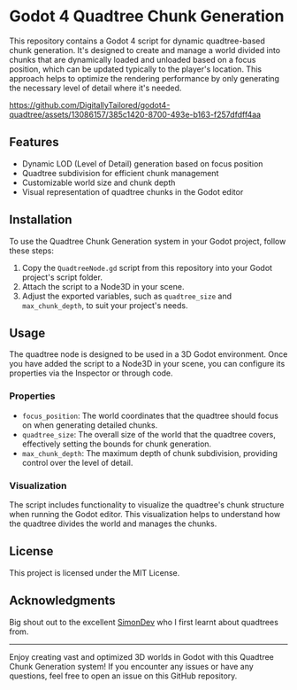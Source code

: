 # Godot 4 Quadtree Chunk Generation

This repository contains a Godot 4 script for dynamic quadtree-based chunk generation. It's designed to create and manage a world divided into chunks that are dynamically loaded and unloaded based on a focus position, which can be updated typically to the player's location. This approach helps to optimize the rendering performance by only generating the necessary level of detail where it's needed.


https://github.com/DigitallyTailored/godot4-quadtree/assets/13086157/385c1420-8700-493e-b163-f257dfdff4aa


## Features

- Dynamic LOD (Level of Detail) generation based on focus position
- Quadtree subdivision for efficient chunk management
- Customizable world size and chunk depth
- Visual representation of quadtree chunks in the Godot editor

## Installation

To use the Quadtree Chunk Generation system in your Godot project, follow these steps:

1. Copy the `QuadtreeNode.gd` script from this repository into your Godot project's script folder.
2. Attach the script to a Node3D in your scene.
3. Adjust the exported variables, such as `quadtree_size` and `max_chunk_depth`, to suit your project's needs.

## Usage

The quadtree node is designed to be used in a 3D Godot environment. Once you have added the script to a Node3D in your scene, you can configure its properties via the Inspector or through code.

### Properties

- `focus_position`: The world coordinates that the quadtree should focus on when generating detailed chunks.
- `quadtree_size`: The overall size of the world that the quadtree covers, effectively setting the bounds for chunk generation.
- `max_chunk_depth`: The maximum depth of chunk subdivision, providing control over the level of detail.

### Visualization

The script includes functionality to visualize the quadtree's chunk structure when running the Godot editor. This visualization helps to understand how the quadtree divides the world and manages the chunks.

## License

This project is licensed under the MIT License.

## Acknowledgments

Big shout out to the excellent [SimonDev](https://www.youtube.com/@simondev758) who I first learnt about quadtrees from.

---

Enjoy creating vast and optimized 3D worlds in Godot with this Quadtree Chunk Generation system! If you encounter any issues or have any questions, feel free to open an issue on this GitHub repository.
